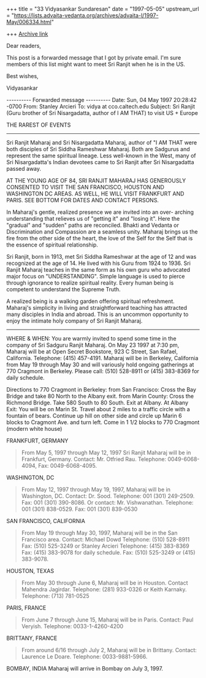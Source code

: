 +++
title = "33 Vidyasankar Sundaresan"
date = "1997-05-05"
upstream_url = "https://lists.advaita-vedanta.org/archives/advaita-l/1997-May/006334.html"

+++
[Archive link](https://lists.advaita-vedanta.org/archives/advaita-l/1997-May/006334.html)

Dear readers,

This post is a forwarded message that I got by private email. I'm sure
members of this list might want to meet Sri Ranjit when he is in the US.

Best wishes,

Vidyasankar

---------- Forwarded message ----------
Date: Sun, 04 May 1997 20:28:42 -0700
From: Stanley Arcieri <microwater at doctor4u.com>
To: vidya at cco.caltech.edu
Subject: Sri Ranjit  (Guru brother of Sri Nisargadatta, author of I AM THAT) to
 visit US + Europe

THE RAREST OF  EVENTS
_________________________________________________________________
Sri Ranjit Maharaj and Sri Nisargadatta Maharaj, author of "I AM
THAT were both disciples of Sri Siddha Rameshwar Maharaj.  Both are
Sadgurus and represent the same spiritual lineage.  Less well-known
in the West, many of Sri Nisargadatta's Indian devotees came to Sri
Ranjit after Sri Nisargadatta passed away.

AT THE YOUNG AGE OF 84, SRI RANJIT MAHARAJ HAS
GENEROUSLY CONSENTED TO VISIT THE SAN FRANCISCO,
HOUSTON AND WASHINGTON DC AREAS.  AS WELL, HE WILL
VISIT FRANKFURT AND PARIS. SEE BOTTOM FOR DATES AND
CONTACT PERSONS.

In Maharaj's gentle, realized presence we are invited into an over-
arching understanding that relieves us of "getting it" and "losing
it". Here the "gradual" and "sudden" paths are reconciled.  Bhakti
and Vedanta or Discrimination and Compassion are a seamless unity.
Maharaj brings us the fire from the other side of the heart, the
love of the Self for the Self that is the essence of spiritual
relationship.

Sri Ranjit, born in 1913, met Sri Siddha Rameshwar at the age of 12
and was recognized at the age of 14.  He lived with his Guru from
1924 to 1936.   Sri Ranjit Maharaj teaches in the same form as his
own guru who advocated major focus on  "UNDERSTANDING".  Simple
language is used to pierce through ignorance to realize spiritual
reality. Every human being is competent to understand the Supreme
Truth.

A realized being is a walking garden offering spiritual
refreshment. Maharaj's simplicity in living and straightforward
teaching has attracted many disciples in India and abroad.  This is
an uncommon opportunity to enjoy the intimate holy company of Sri
Ranjit Maharaj.
_________________________________________________________________

WHERE & WHEN:  You are warmly invited to spend some time in the
company of Sri Sadguru Ranjit Maharaj. On May 23 1997 at 7:30 pm,
Maharaj will be at Open Secret Bookstore, 923 C Street, San Rafael,
California.  Telephone: (415) 457-4191.  Maharaj will be in
Berkeley, California from May 19 through May 30 and will variously
hold ongoing gatherings at 770 Cragmont in Berkeley.  Please call:
(510) 528-8911 or (415) 383-8369 for daily schedule.

Directions to 770 Cragmont in Berkeley:
from San Francisco: Cross the Bay Bridge and take 80 North to the
Albany exit.
from Marin County: Cross the Richmond Bridge.  Take 580 South to 80
South. Exit at Albany.
At Albany Exit: You will be on Marin St.  Travel about 2 miles to
a traffic circle with a fountain of bears.  Continue up hill on
other side and circle up Marin 6 blocks to Cragmont
Ave. and turn left.  Come in 1 1/2 blocks to 770 Cragmont (modern
white house)

FRANKFURT, GERMANY
>From May 5, 1997 through May 12, 1997 Sri Ranjit Maharaj will be in
Frankfurt, Germany. Contact: Mr. Otfried Rau. Telephone:
0049-6068-4094, Fax: 0049-6068-4095.

WASHINGTON, DC
>From May 12, 1997 through May 19, 1997, Maharaj will be in
Washington, DC.   Contact: Dr. Sood.  Telephone: 001 (301)
249-2509.  Fax: 001 (301) 390-8086.  Or contact: Mr.
Vishwanathan. Telephone: 001 (301) 838-0529.  Fax: 001 (301)
839-0530

SAN FRANCISCO, CALIFORNIA
>From May 19 through May 30, 1997, Maharaj will be in the San
Francisco area. Contact: Michael Dowd  Telephone: (510) 528-8911
Fax: (510) 525-3249  or Stanley Arcieri Telephone: (415) 383-8369
Fax: (415) 383-9078 for daily schedule. Fax: (510) 525-3249  or
(415) 383-9078.

HOUSTON, TEXAS
>From May 30 through June 6, Maharaj will be in Houston.  Contact
Mahendra Jagirdar.
Telephone: (281) 933-0326 or Keith Karnaky.  Telephone: (713)
781-0525

PARIS, FRANCE
>From June 7 through June 15, Maharaj will be in Paris.  Contact:
Paul Veryish.
Telephone: 0033-1-4260-4200

BRITTANY, FRANCE
>From  around 6/16 through July 2, Maharaj will be in Brittany.
Contact:
Laurence Le Doare.  Telephone: 0033-9881-5966.

BOMBAY, INDIA
Maharaj will arrive in Bombay on July 3, 1997.



